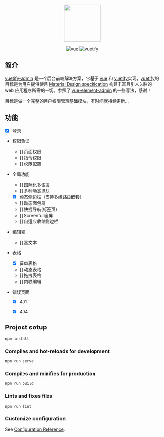 <p align="center">
  <img width="120" src="https://cdn.vuetifyjs.com/images/logos/vuetify-logo-dark.png">
</p>

<p align="center">
  <a href="https://github.com/vuejs/vue">
    <img src="https://img.shields.io/badge/vue-2.6.11-brightgreen.svg" alt="vue">
  </a>
  <a href="https://github.com/vuetifyjs/vuetify">
    <img src="https://img.shields.io/badge/vuetify-2.2.11-brightgreen.svg" alt="vuetify">
  </a>
</p>

## 简介

[vuetify-admin](https://github.com/chenglong-do/vuetify-admin) 是一个后台前端解决方案，它基于 [vue](https://github.com/vuejs/vue) 和 [vuetify](https://github.com/vuetifyjs/vuetify)实现，[vuetify](https://github.com/vuetifyjs/vuetify)的目标是为用户提供使用 [Material Design specification](https://material.io/guidelines/) 构建丰富且引人入胜的 web 应用程序所需的一切。参照了 [vue-element-admin](https://github.com/PanJiaChen/vue-element-admin) 的一些写法，感谢！

目标是做一个完整的用户权限管理基础模块，有时间就持续更新…

## 功能


- [x] 登录

- 权限验证
  - [] 页面权限
  - [] 指令权限
  - [] 权限配置
  
- 全局功能
  - [] 国际化多语言
  - [] 多种动态换肤
  - [x] 动态侧边栏（支持多级路由嵌套）
  - [] 动态面包屑
  - [] 快捷导航(标签页)
  - [] Screenfull全屏
  - [] 自适应收缩侧边栏

- 编辑器
  - [] 富文本

- 表格
  - [x] 简单表格
  - [] 动态表格
  - [] 拖拽表格
  - [] 内联编辑

- 错误页面
  - [x] 401
  - [x] 404


## Project setup
```
npm install
```

### Compiles and hot-reloads for development
```
npm run serve
```

### Compiles and minifies for production
```
npm run build
```

### Lints and fixes files
```
npm run lint
```

### Customize configuration
See [Configuration Reference](https://cli.vuejs.org/config/).
